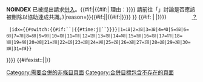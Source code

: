 __NOINDEX__
已被提出請求[併入](https://zh.wikipedia.org/wiki/Wikipedia:合并 "wikilink")。{{\#if:|{{\#if:|
理由：}}}}
請前往「」討論是否應該被刪除以協助達成共識。}|reason=}}{{\#if:||{{\#if:|<abbr title="理由：{{#invoke:String2|nowiki|{{{1}}}}}" style="float: right;">？</abbr>}}}}
}} {{\#if: |<includeonly></includeonly> |}}}}

` |idx={{#switch:{{#if:``|{{#time:j|``}}}}|1=㏠|2=㏡|3=㏢|4=㏣|5=㏤|6=㏥|7=㏦|8=㏧|9=㏨|10=㏩|11=㏪|12=㏫|13=㏬|14=㏭|15=㏮|16=㏯|17=㏰|18=㏱|19=㏲|20=㏳|21=㏴|22=㏵|23=㏶|24=㏷|25=㏸|26=㏹|27=㏺|28=㏻|29=㏼|30=㏽|31=㏾}}`

}}}} {{\#ifexist::||<includeonly></includeonly>}}<noinclude>
</noinclude>

[Category:需要合併的非條目頁面](https://zh.wikipedia.org/wiki/Category:需要合併的非條目頁面 "wikilink")
[Category:合併目標包含不存在的頁面](https://zh.wikipedia.org/wiki/Category:合併目標包含不存在的頁面 "wikilink")